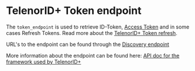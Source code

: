 # TelenorID\+ Token endpoint

The ```token_endpoint``` is used to retrieve ID-Token, [Access Token](TelenorID_Plus_-_accesstokens.md) and in some cases Refresh Tokens. Read more about the [TelenorID\+ Token refresh](TelenorID_Plus_-_token_refresh.md).

URL's to the endpoint can be found through the [Discovery endpoint](TelenorID_Plus_-_discovery.md)

More information about the endpoint can be found here: [API doc for the framework used by TelenorID\+](https://identityserver4.readthedocs.io/en/latest/endpoints/token.html)

